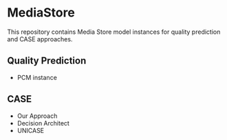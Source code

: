 # MediaStore
This repository contains Media Store model instances for quality prediction and CASE approaches.

## Quality Prediction
* PCM instance

## CASE
* Our Approach
* Decision Architect
* UNICASE
